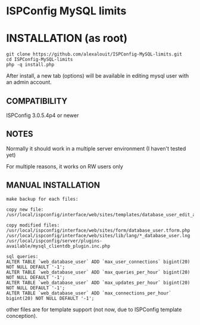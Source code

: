 ISPConfig MySQL limits
=========================


# INSTALLATION (as root)

```
git clone https://github.com/alexalouit/ISPConfig-MySQL-limits.git
cd ISPConfig-MySQL-limits
php -q install.php
```

After install, a new tab (options) will be available in editing mysql user with an admin account.


## COMPATIBILITY

ISPConfig 3.0.5.4p4 or newer


## NOTES

Normally it should work in a multiple server environment (I haven't tested yet)

For multiple reasons, it works on RW users only


## MANUAL INSTALLATION

```
make backup for each files:

copy new file:
/usr/local/ispconfig/interface/web/sites/templates/database_user_edit_advanced.htm

copy modified files:
/usr/local/ispconfig/interface/web/sites/form/database_user.tform.php
/usr/local/ispconfig/interface/web/sites/lib/lang/*_database_user.lng
/usr/local/ispconfig/server/plugins-available/mysql_clientdb_plugin.inc.php

sql queries:
ALTER TABLE `web_database_user` ADD `max_user_connections` bigint(20) NOT NULL DEFAULT '-1';
ALTER TABLE `web_database_user` ADD `max_queries_per_hour` bigint(20) NOT NULL DEFAULT '-1';
ALTER TABLE `web_database_user` ADD `max_updates_per_hour` bigint(20) NOT NULL DEFAULT '-1';
ALTER TABLE `web_database_user` ADD `max_connections_per_hour` bigint(20) NOT NULL DEFAULT '-1';
```

other files are for template support (not now, due to ISPConfig template conception).
